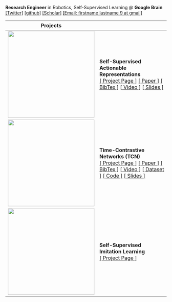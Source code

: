 **Research Engineer** in Robotics, Self-Supervised Learning @ **Google Brain**<br>
[[Twitter]](https://twitter.com/coreylynch) [[github]](https://github.com/coreylynch) [[Scholar]](https://scholar.google.com/citations?user=CYWO-oAAAAAJ&hl=en) [[Email: firstname lastname 9 at gmail]]()

| Projects |  |
| ------------- | ------------- |
| <img src='docs/figs/cheetah.gif' width='270'>  | **Self-Supervised Actionable Representations**<br>[[ Project Page ]](https://sites.google.com/view/actionablerepresentations/) [[ Paper ]](https://arxiv.org/abs/1808.00928) [[ BibTex ]](https://github.com/sermanet/home/blob/master/docs/bib/Dwibedi2018Learning.bib) [[ Video ]](https://drive.google.com/file/d/1QkEnqApB7U7XvRBupfnysgdFMarhnwlP/view?usp=sharing) [[ Slides ]](https://docs.google.com/presentation/d/1okTa2eWg-BbjA7l1dHL8R_UWOmF5wSQ0HHm7A8NpvfM/edit?usp=sharing) |
| <img src='docs/figs/kuka_pouring_cropped.mov.gif' width='270'>  | **Time-Contrastive Networks (TCN)**<br>[[ Project Page ]](https://sermanet.github.io/imitate/) [[ Paper ]](https://arxiv.org/abs/1704.06888) [[ BibTex ]](https://github.com/sermanet/home/blob/master/docs/bib/Sermanet2017TCN.bib) [[ Video ]](https://www.youtube.com/watch?v=b1UTUQpxPSY) [[ Dataset ]](https://sites.google.com/site/brainrobotdata/home/multiview-pouring) [[ Code ]](https://github.com/tensorflow/models/tree/master/research/tcn) [[ Slides ]](https://docs.google.com/presentation/d/1EvWSbsFfnceBpN7yG1wnqM2LxySQ0Gi-wTx6QaoVekY/edit?usp=sharing) |
| <img src='docs/figs/pose_all.mov.gif' width='270'>  |  **Self-Supervised Imitation Learning**<br>[[ Project Page ]](https://sermanet.github.io/imitation/) |